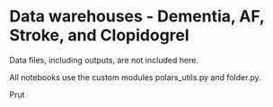 # Data warehouses - Dementia, AF, Stroke, and Clopidogrel

Data files, including outputs, are not included here.

All notebooks use the custom modules polars_utils.py and folder.py.

Prut
